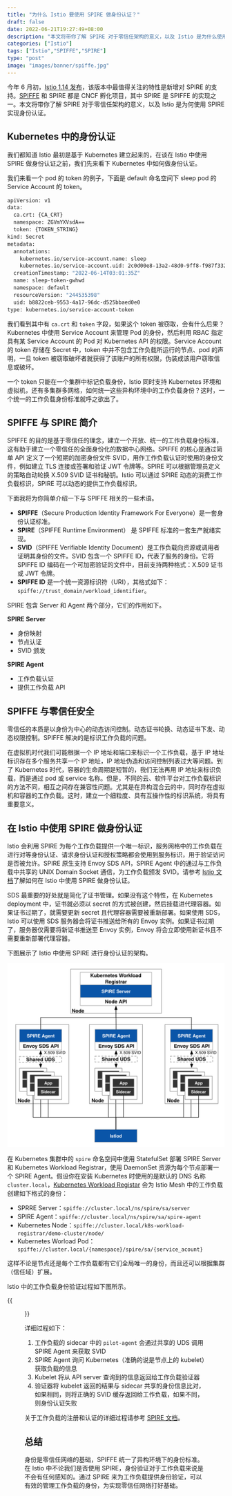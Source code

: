 ```yaml
---
title: "为什么 Istio 要使用 SPIRE 做身份认证？"
draft: false
date: 2022-06-21T19:27:49+08:00
description: "本文将带你了解 SPIRE 对于零信任架构的意义，以及 Istio 是为什么使用 SPIRE 实现身份认证。"
categories: ["Istio"]
tags: ["Istio","SPIFFE","SPIRE"]
type: "post"
image: "images/banner/spiffe.jpg"
---
```


今年 6 月初，[Istio 1.14 发布](https://istio.io/latest/news/releases/1.14.x/announcing-1.14/)，该版本中最值得关注的特性是新增对 SPIRE 的支持。[SPIFFE](https://spiffe.io) 和 SPIRE 都是 CNCF 孵化项目，其中 SPIRE 是 SPIFFE 的实现之一。本文将带你了解 SPIRE 对于零信任架构的意义，以及 Istio 是为何使用 SPIRE 实现身份认证。

## Kubernetes 中的身份认证

我们都知道 Istio 最初是基于 Kubernetes 建立起来的，在谈在 Istio 中使用 SPIRE 做身份认证之前，我们先来看下 Kubernetes 中如何做身份认证。

我们来看一个 pod 的 token 的例子，下面是 default 命名空间下 sleep pod 的 Service Account 的 token。

```bash
apiVersion: v1
data:
  ca.crt: {CA_CRT}
  namespace: ZGVmYXVsdA==
  token: {TOKEN_STRING}
kind: Secret
metadata:
  annotations:
    kubernetes.io/service-account.name: sleep
    kubernetes.io/service-account.uid: 2c0d00e8-13a2-48d0-9ff8-f987f3325ecf
  creationTimestamp: "2022-06-14T03:01:35Z"
  name: sleep-token-gwhwd
  namespace: default
  resourceVersion: "244535398"
  uid: b8822ceb-9553-4a17-96dc-d525bbaed0e0
type: kubernetes.io/service-account-token
```

我们看到其中有 `ca.crt` 和 `token` 字段，如果这个 token 被窃取，会有什么后果？Kubernetes 中使用 Service Account 来管理 Pod 的身份，然后利用 RBAC 指定具有某 Service Account 的 Pod 对 Kubernetes  API 的权限。Service Account 的 token 存储在 Secret 中，token 中并不包含工作负载所运行的节点、pod 的声明，一旦 token 被窃取破坏者就获得了该账户的所有权限，伪装成该用户窃取信息或破坏。

一个 token 只能在一个集群中标记负载身份，Istio 同时支持 Kubernetes 环境和虚拟机，还有多集群多网格，如何统一这些异构环境中的工作负载身份？这时，一个统一的工作负载身份标准就呼之欲出了。

## SPIFFE 与 SPIRE 简介

SPIFFE 的目的是基于零信任的理念，建立一个开放、统一的工作负载身份标准，这有助于建立一个零信任的全面身份化的数据中心网络。SPIFFE 的核心是通过简单 API 定义了一个短期的加密身份文件 SVID，用作工作负载认证时使用的身份文件，例如建立 TLS 连接或签署和验证 JWT 令牌等。SPIRE 可以根据管理员定义的策略自动轮换 X.509 SVID 证书和秘钥。Istio 可以通过 SPIRE 动态的消费工作负载标识，SPIRE 可以动态的提供工作负载标识。

下面我将为你简单介绍一下与 SPIFFE 相关的一些术语。

- **SPIFFE**（Secure Production Identity Framework For Everyone）是一套身份认证标准。
- **SPIRE**（SPIFFE Runtime Environment） 是 SPIFFE 标准的一套生产就绪实现。
- **SVID**（SPIFFE Verifiable Identity Document）是工作负载向资源或调用者证明其身份的文件。SVID 包含一个 SPIFFE ID，代表了服务的身份。它将 SPIFFE ID 编码在一个可加密验证的文件中，目前支持两种格式：X.509 证书或 JWT 令牌。
- **SPIFFE ID** 是一个统一资源标识符（URI），其格式如下：`spiffe://trust_domain/workload_identifier`。

SPIRE 包含 Server 和 Agent 两个部分，它们的作用如下。

**SPIRE Server**

- 身份映射
- 节点认证
- SVID 颁发

**SPIRE Agent**

- 工作负载认证
- 提供工作负载 API

## SPIFFE 与零信任安全

零信任的本质是以身份为中心的动态访问控制。动态证书轮换、动态证书下发、动态权限控制。SPIFFE 解决的是标识工作负载的问题。

在虚拟机时代我们可能根据一个 IP 地址和端口来标识一个工作负载，基于 IP 地址标识存在多个服务共享一个 IP 地址，IP 地址伪造和访问控制列表过大等问题。到了 Kubernetes 时代，容器的生命周期是短暂的，我们无法再用 IP 地址来标识负载，而是通过 pod 或 service 名称。但是，不同的云、软件平台对工作负载标识的方法不同，相互之间存在兼容性问题。尤其是在异构混合云的中，同时存在虚拟机和容器的工作负载。这时，建立一个细粒度、具有互操作性的标识系统，将具有重要意义。

## 在 Istio 中使用 SPIRE 做身份认证

Istio 会利用 SPIRE 为每个工作负载提供一个唯一标识，服务网格中的工作负载在进行对等身份认证、请求身份认证和授权策略都会使用到服务标识，用于验证访问是否被允许。SPIRE 原生支持 Envoy SDS API，SPIRE Agent 中的通过与工作负载中共享的 UNIX Domain Socket 通信，为工作负载颁发 SVID。请参考 [Istio 文档](https://istio.io/latest/docs/ops/integrations/spire)了解如何在 Istio 中使用 SPIRE 做身份认证。

SDS 最重要的好处就是简化了证书管理。如果没有这个特性，在 Kubernetes deployment 中，证书就必须以 secret 的方式被创建，然后挂载进代理容器。如果证书过期了，就需要更新 secret 且代理容器需要被重新部署。如果使用 SDS，Istio 可以使用 SDS 服务器会将证书推送给所有的 Envoy 实例。如果证书过期了，服务器仅需要将新证书推送至 Envoy 实例，Envoy 将会立即使用新证书且不需要重新部署代理容器。

下图展示了 Istio 中使用 SPIRE 进行身份认证的架构。

![Istio 中使用 SPIRE 进行身份认证的架构图](spire-with-kubernetes.svg)

在 Kubernetes 集群中的 `spire` 命名空间中使用 StatefulSet 部署 SPIRE Server 和 Kubernetes Workload Registrar，使用 DaemonSet 资源为每个节点部署一个 SPIRE Agent。假设你在安装 Kubernetes 时使用的是默认的 DNS 名称 `cluster.local`，[Kubernetes Workload Registar](https://github.com/spiffe/spire/blob/main/support/k8s/k8s-workload-registrar/README.md) 会为 Istio Mesh 中的工作负载创建如下格式的身份：

- SPRRE Server：`spiffe://cluster.local/ns/spire/sa/server`
- SPIRE Agent：`spiffe://cluster.local/ns/spire/sa/spire-agent`
- Kubernetes Node：`spiffe://cluster.local/k8s-workload-registrar/demo-cluster/node/`
- Kubernetes Worload Pod：`spiffe://cluster.local/{namespace}/spire/sa/{service_acount}`

这样不论是节点还是每个工作负载都有它们全局唯一的身份，而且还可以根据集群 （信任域）扩展。

Istio 中的工作负载身份验证过程如下图所示。

{{<figure title="Istio 服务网格中的工作负载身份认证过程示意图" alt="Istio 服务网格中的工作负载身份认证过程示意图" src="workload-attestation.svg" width="50%">}}

详细过程如下：

1. 工作负载的 sidecar 中的 `pilot-agent` 会通过共享的 UDS 调用 SPIRE Agent 来获取 SVID
2. SPIRE Agent 询问 Kubernetes（准确的说是节点上的 kubelet）获取负载的信息
3. Kubelet 将从 API server 查询到的信息返回给工作负载验证器
4. 验证器将 kubelet 返回的结果与 sidecar 共享的身份信息比对，如果相同，则将正确的 SVID 缓存返回给工作负载，如果不同，则身份认证失败

关于工作负载的注册和认证的详细过程请参考 [SPIRE 文档](https://lib.jimmysong.io/kubernetes-handbook/concepts/spire/)。

## 总结

身份是零信任网络的基础，SPIFFE 统一了异构环境下的身份标准。在 Istio 中不论我们是否使用 SPIRE，身份验证对于工作负载来说是不会有任何感知的。通过 SPIRE 来为工作负载提供身份验证，可以有效的管理工作负载的身份，为实现零信任网络打好基础。

